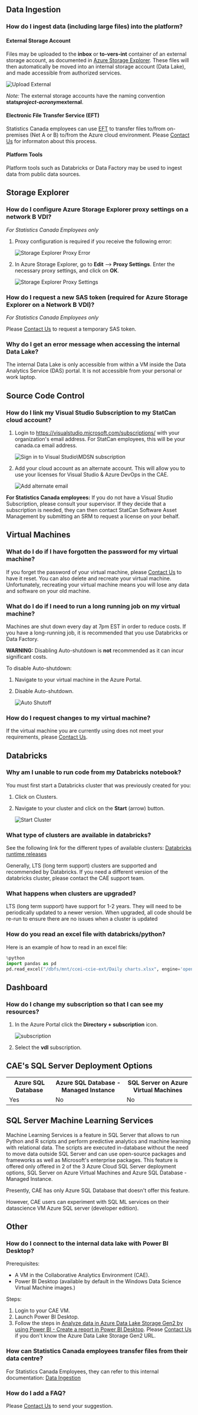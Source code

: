 ## Data Ingestion

### How do I ingest data (including large files) into the platform?

#### External Storage Account
Files may be uploaded to the **inbox** or **to-vers-int** container of an external storage account, as documented in [Azure Storage Explorer](AzureStorage.md). These files will then automatically be moved into an internal storage account (Data Lake), and made accessible from authorized services.

![Upload External](images/UploadExternal.png)

*Note:* The external storage accounts have the naming convention **stats*project-acronym*external**.

#### Electronic File Transfer Service (EFT)
Statistics Canada employees can use [EFT](https://www75.statcan.gc.ca/eft-tef) to transfer files to/from on-premises (Net A or B) to/from the Azure cloud environment. Please  [Contact Us](ContactUs.md) for informaton about this process.

#### Platform Tools
Platform tools such as Databricks or Data Factory may be used to ingest data from public data sources.

## Storage Explorer

### How do I configure Azure Storage Explorer proxy settings on a network B VDI?

_For Statistics Canada Employees only_

1. Proxy configuration is required if you receive the following error:  

    ![Storage Explorer Proxy Error](images/StorageExplorerError.png)  

2. In Azure Storage Explorer, go to **Edit** --> **Proxy Settings**. Enter the necessary proxy settings, and click on **OK**.  

    ![Storage Explorer Proxy Settings](images/StorageExplorerProxy.png)  

### How do I request a new SAS token (required for Azure Storage Explorer on a Network B VDI)?

_For Statistics Canada Employees only_

Please [Contact Us](ContactUs.md) to request a temporary SAS token.

### Why do I get an error message when accessing the internal Data Lake?
The internal Data Lake is only accessible from within a VM inside the Data Analytics Service (DAS) portal. It is not accessible from your personal or work laptop.

## Source Code Control

### How do I link my Visual Studio Subscription to my StatCan cloud account?

1. Login to https://visualstudio.microsoft.com/subscriptions/ with your organization's email address. For StatCan employees, this will be your canada.ca email address.  

    ![Sign in to Visual Studio\MDSN subscription](images/AzureSubscription.png)  

2. Add your cloud account as an alternate account.  This will allow you to use your licenses for Visual Studio & Azure DevOps in the CAE.  

    ![Add alternate email](images/AlternateAccount.png)

**For Statistics Canada employees:**  If you do not have a Visual Studio Subscription, please consult your supervisor. If they decide that a subscription is needed, they can then contact StatCan Software Asset Management by submitting an SRM to request a license on your behalf.

## Virtual Machines

### What do I do if I have forgotten the password for my virtual machine?
If you forget the password of your virtual machine, please [Contact Us](ContactUs.md) to have it reset. You can also delete and recreate your virtual machine. Unfortunately, recreating your virtual machine means you will lose any data and software on your old machine.

### What do I do if I need to run a long running job on my virtual machine?
Machines are shut down every day at 7pm EST in order to reduce costs. If you have a long-running job, it is recommended that you use Databricks or Data Factory.

**WARNING:** Disabling Auto-shutdown is **not** recommended as it can incur significant costs.  

To disable Auto-shutdown:  

1. Navigate to your virtual machine in the Azure Portal.

2. Disable Auto-shutdown.  

    ![Auto Shutoff](images/VirtualMachineAutoShutoff.png)  

### How do I request changes to my virtual machine?
If the virtual machine you are currently using does not meet your requirements, please [Contact Us](ContactUs.md).

## Databricks

### Why am I unable to run code from my Databricks notebook?
You must first start a Databricks cluster that was previously created for you:

1. Click on Clusters.  

2. Navigate to your cluster and click on the **Start** (arrow) button.  

    ![Start Cluster](images/DataBricksStartCluster2.png)

### What type of clusters are available in databricks?
See the following link for the different types of available clusters: 
[Databricks runtime releases](https://docs.microsoft.com/en-us/azure/databricks/release-notes/runtime/releases#:~:text=Supported%20Databricks%20runtime%20releases%20and%20support%20schedule%20,Sep%2002%2C%202021%20%2022%20more%20rows%20)

Generally, LTS (long term support) clusters are supported and recommended by Databricks. If you need a different version of the databricks cluster, please contact the CAE support team.

### What happens when clusters are upgraded?
LTS (long term support) have support for 1-2 years. They will need to be periodically updated to a newer version. When upgraded, all code should be re-run to ensure there are no issues when a cluster is updated

### How do you read an excel file with databricks/python?
Here is an example of how to read in an excel file:
```python
%python
import pandas as pd
pd.read_excel("/dbfs/mnt/ccei-ccie-ext/Daily charts.xlsx", engine='openyxl')
```

## Dashboard
### How do I change my subscription so that I can see my resources?

1. In the Azure Portal click the **Directory + subscription** icon.

    ![subscription](images/Subscription.png)

2. Select the **vdl** subscription.

## CAE's SQL Server Deployment Options

<table>
  <tr>
    <th>Azure SQL Database</th>
    <th>Azure SQL Database - Managed Instance</th>
    <th>SQL Server on Azure Virtual Machines</th>
  </tr>
  <tr>
    <td>Yes</td>
    <td>No</td>
    <td>No</td>
  </tr>
</table>

## SQL Server Machine Learning Services
Machine Learning Services is a feature in SQL Server that allows to run Python and R scripts and perform predictive analytics and machine learning with relational data. The scripts are executed in-database without the need to move data outside SQL Server and can use open-source packages and frameworks as well as Microsoft's enterprise packages. This feature is offered only offered in 2 of the 3 Azure Cloud SQL Server deployment options, SQL Server on Azure Virtual Machines and Azure SQL Database - Managed Instance.

Presently, CAE has only Azure SQL Database that doesn't offer this feature.

However, CAE users can experiment with SQL ML services on their datascience VM Azure SQL server (developer edition). 


## Other

### How do I connect to the internal data lake with Power BI Desktop?
Prerequisites:
- A VM in the Collaborative Analytics Environment (CAE).
- Power BI Desktop (available by default in the Windows Data Science Virtual Machine images.)

Steps:
1. Login to your CAE VM.  
2. Launch Power BI Desktop.  
3. Follow the steps in [Analyze data in Azure Data Lake Storage Gen2 by using Power BI - Create a report in Power BI Desktop](https://docs.microsoft.com/en-us/power-query/connectors/datalakestorage#create-a-report-in-power-bi-desktop). Please [Contact Us](ContactUs.md) if you don't know the Azure Data Lake Storage Gen2 URL.

### How can Statistics Canada employees transfer files from their data centre?
For Statistics Canada Employees, they can refer to this internal documentation: [Data Ingestion](https://confluence.statcan.ca/display/DAaaS/CAE+-+Data+Ingestion)

### How do I add a FAQ?
Please [Contact Us](ContactUs.md) to send your suggestion.
